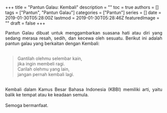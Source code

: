 +++
title = "Pantun Galau: Kembali"
description = ""
toc = true
authors = []
tags = ["Pantun", "Pantun Galau"]
categories = ["Pantun"]
series = []
date = 2019-01-30T05:28:00Z
lastmod = 2019-01-30T05:28:46Z
featuredImage = ""
draft = false
+++

<div style="text-align: justify;">Pantun Galau dibuat untuk menggambarkan suasana hati atau diri yang sedang merasa resah, sedih, dan kecewa oleh sesuatu. Berikut ini adalah pantun galau yang berkaitan dengan Kembali:<br /><br />
<blockquote class="tr_bq">Gantilah olehmu selembar kain,<br />jika ingin membeli ragi.<br />Carilah olehmu yang lain,<br />jangan pernah kembali lagi.</blockquote><br />
Kembali dalam Kamus Besar Bahasa Indonesia (KBBI) memiliki arti, yaitu balik ke tempat atau ke keadaan semula.<br /><br />
Semoga bermanfaat.</div>
